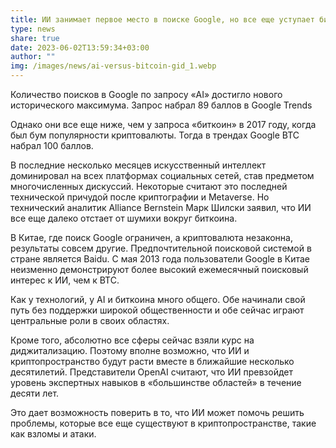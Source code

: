 ```yaml
---
title: ИИ занимает первое место в поиске Google, но все еще уступает биткоину
type: news
share: true
date: 2023-06-02T13:59:34+03:00
author: ""
img: /images/news/ai-versus-bitcoin-gid_1.webp
---
```

Количество поисков в Google по запросу «AI» достигло нового исторического максимума. Запрос набрал 89 баллов в Google Trends

Однако они все еще ниже, чем у запроса «биткоин» в 2017 году, когда был бум популярности криптовалюты. Тогда в трендах Google BTC набрал 100 баллов.

В последние несколько месяцев искусственный интеллект доминировал на всех платформах социальных сетей, став предметом многочисленных дискуссий. Некоторые считают это последней технической причудой после криптографии и Metaverse. Но технический аналитик Alliance Bernstein Марк Шилски заявил, что ИИ все еще далеко отстает от шумихи вокруг биткоина.

В Китае, где поиск Google ограничен, а криптовалюта незаконна, результаты совсем другие. Предпочтительной поисковой системой в стране является Baidu. С мая 2013 года пользователи Google в Китае неизменно демонстрируют более высокий ежемесячный поисковый интерес к ИИ, чем к BTC.

Как у технологий, у AI и биткоина много общего. Обе начинали свой путь без поддержки широкой общественности и обе сейчас играют центральные роли в своих областях.

Кроме того, абсолютно все сферы сейчас взяли курс на диджитализацию. Поэтому вполне возможно, что ИИ и криптопространство будут расти вместе в ближайшие несколько десятилетий. Представители OpenAI считают, что ИИ превзойдет уровень экспертных навыков в «большинстве областей» в течение десяти лет.

Это дает возможность поверить в то, что ИИ может помочь решить проблемы, которые все еще существуют в криптопространстве, такие как взломы и атаки.